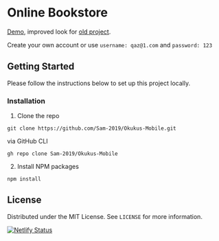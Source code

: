 # Online Bookstore

[Demo](https://majorbooks.netlify.app), improved look for [old project](https://okukus.netlify.app).

Create your own account or use `username: qaz@1.com` and `password: 123`

## Getting Started

Please follow the instructions below to set up this project locally.

### Installation

1. Clone the repo

```
git clone https://github.com/Sam-2019/Okukus-Mobile.git
```

via GitHub CLI

```
gh repo clone Sam-2019/Okukus-Mobile
```

2. Install NPM packages

```
npm install
```

## License

Distributed under the MIT License. See `LICENSE` for more information.

[![Netlify Status](https://api.netlify.com/api/v1/badges/ea075537-8448-4821-8a10-f0056eeeba26/deploy-status)](https://app.netlify.com/sites/majorbooks/deploys)
